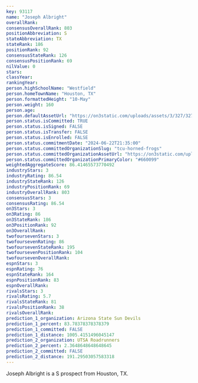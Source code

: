 ```yaml
---
key: 93117
name: "Joseph Albright"
overallRank: 
consensusOverallRank: 803
positionAbbreviation: S
stateAbbreviation: TX
stateRank: 186
positionRank: 92
consensusStateRank: 126
consensusPositionRank: 69
nilValue: 0
stars: 
classYear: 
rankingYear: 
person.highSchoolName: "Westfield"
person.homeTownName: "Houston, TX"
person.formattedHeight: "10-May"
person.weight: 160
person.age: 
person.defaultAssetUrl: "https://on3static.com/uploads/assets/3/327/327003.png"
person.status.isCommitted: TRUE
person.status.isSigned: FALSE
person.status.isTransfer: FALSE
person.status.isEnrolled: FALSE
person.status.commitmentDate: "2024-06-22T21:35:00"
person.status.committedOrganizationSlug: "tcu-horned-frogs"
person.status.committedOrganizationAssetUrl: "https://on3static.com/uploads/assets/773/214/214773.svg"
person.status.committedOrganizationPrimaryColor: "#660099"
weightedAggregateScore: 86.41465573770492
industryStars: 3
industryRating: 86.54
industryStateRank: 126
industryPositionRank: 69
industryOverallRank: 803
consensusStars: 3
consensusRating: 86.54
on3Stars: 3
on3Rating: 86
on3StateRank: 186
on3PositionRank: 92
on3OverallRank: 
twofoursevenStars: 3
twofoursevenRating: 86
twofoursevenStateRank: 195
twofoursevenPositionRank: 104
twofoursevenOverallRank: 
espnStars: 3
espnRating: 76
espnStateRank: 164
espnPositionRank: 83
espnOverallRank: 
rivalsStars: 3
rivalsRating: 5.7
rivalsStateRank: 81
rivalsPositionRank: 38
rivalsOverallRank: 
prediction_1_organization: Arizona State Sun Devils
prediction_1_percent: 83.78378378378379
prediction_1_committed: FALSE
prediction_1_distance: 1005.4151496045147
prediction_2_organization: UTSA Roadrunners
prediction_2_percent: 2.3648648648648645
prediction_2_committed: FALSE
prediction_2_distance: 191.29503057583318
---
```

Joseph Albright is a S prospect from Houston, TX.